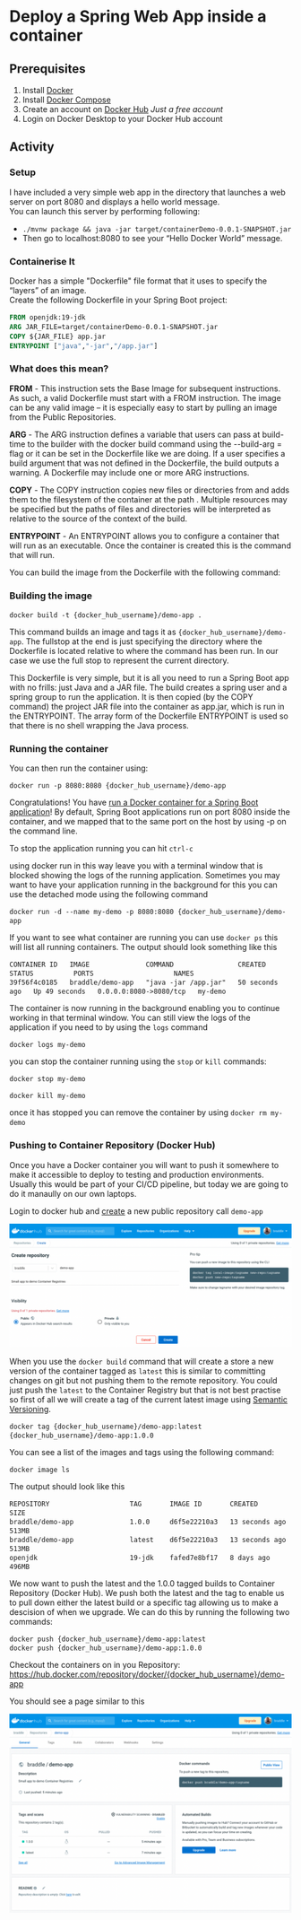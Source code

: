 # Deploy a Spring Web App inside a container

## Prerequisites
1. Install [Docker](https://docs.docker.com/desktop/install/mac-install/) 
2. Install [Docker Compose](https://docs.docker.com/compose/install/)  
3. Create an account on [Docker Hub](https://hub.docker.com/signup) _Just a free account_
4. Login on Docker Desktop to your Docker Hub account

## Activity

### Setup
I have included a very simple web app in the directory that launches a web server on port 8080 and displays a hello 
world message.  
You can launch this server by performing following:
- `./mvnw package && java -jar target/containerDemo-0.0.1-SNAPSHOT.jar`  
- Then go to localhost:8080 to see your “Hello Docker World” message.

### Containerise It
Docker has a simple "Dockerfile" file format that it uses to specify the “layers” of an image.  
Create the following Dockerfile in your Spring Boot project:

```dockerfile
FROM openjdk:19-jdk
ARG JAR_FILE=target/containerDemo-0.0.1-SNAPSHOT.jar
COPY ${JAR_FILE} app.jar
ENTRYPOINT ["java","-jar","/app.jar"]
```

### What does this mean?
**FROM** - This instruction sets the Base Image for subsequent instructions. As such, a valid Dockerfile must start with 
a FROM instruction. The image can be any valid image – it is especially easy to start by pulling an image from the 
Public Repositories.  

**ARG** - The ARG instruction defines a variable that users can pass at build-time to the builder with the docker build 
command using the --build-arg <varname>=<value> flag or it can be set in the Dockerfile like we are doing. If a user 
specifies a build argument that was not defined in the Dockerfile, the build outputs a warning. A Dockerfile may include 
one or more ARG instructions.   

**COPY** - The COPY instruction copies new files or directories from <src> and adds them to the filesystem of the 
container at the path <dest>. Multiple <src> resources may be specified but the paths of files and directories will be 
interpreted as relative to the source of the context of the build.

**ENTRYPOINT** - An ENTRYPOINT allows you to configure a container that will run as an executable. Once the container is 
created this is the command that will run.

You can build the image from the Dockerfile with the following command:

### Building the image

```shell
docker build -t {docker_hub_username}/demo-app .
```

This command builds an image and tags it as `{docker_hub_username}/demo-app`. The fullstop at the end is just specifying 
the directory where the Dockerfile is located relative to where the command has been run. In our case we use the full 
stop to represent the current directory.  

This Dockerfile is very simple, but it is all you need to run a Spring Boot app with no frills: just Java and a JAR 
file. The build creates a spring user and a spring group to run the application. It is then copied (by the COPY command) 
the project JAR file into the container as app.jar, which is run in the ENTRYPOINT. The array form of the Dockerfile 
ENTRYPOINT is used so that there is no shell wrapping the Java process.  

### Running the container

You can then run the container using:

```shell
docker run -p 8080:8080 {docker_hub_username}/demo-app
```

Congratulations! You have [run a Docker container for a Spring Boot application](http://localhost:8080/)! By default, 
Spring Boot applications run on port 8080 inside the container, and we mapped that to the same port on the host by using 
-p on the command line.

To stop the application running you can hit `ctrl-c`

using docker run in this way leave you with a terminal window that is blocked showing the logs of the running 
application. Sometimes you may want to have your application running in the background for this you can use the detached
mode using the following command

```shell
docker run -d --name my-demo -p 8080:8080 {docker_hub_username}/demo-app
```

If you want to see what container are running you can use `docker ps` this will list all running containers. The output
should look something like this

```
CONTAINER ID   IMAGE              COMMAND                CREATED          STATUS          PORTS                    NAMES
39f56f4c0185   braddle/demo-app   "java -jar /app.jar"   50 seconds ago   Up 49 seconds   0.0.0.0:8080->8080/tcp   my-demo
```

The container is now running in the background enabling you to continue working in that terminal window. You can still 
view the logs of the application if you need to by using the `logs` command

```shell
docker logs my-demo
```

you can stop the container running using the `stop` or `kill` commands:

```shell
docker stop my-demo
```

```shell
docker kill my-demo
```

once it has stopped you can remove the container by using `docker rm my-demo`

### Pushing to Container Repository (Docker Hub)

Once you have a Docker container you will want to push it somewhere to make it accessible to deploy to testing and 
production environments. Usually this would be part of your CI/CD pipeline, but today we are going to do it manaully on 
our own laptops.


Login to docker hub and [create](https://hub.docker.com/repository/create) a new public repository call `demo-app`

![Creating a new public Docker Hub repo](docs/new-repo.png)

When you use the `docker build` command that will create a store a new version of the container tagged as `latest` this
is similar to committing changes on git but not pushing them to the remote repository. You could just push the `latest`
to the Container Registry but that is not best practise so first of all we will create a tag of the current latest image 
using [Semantic Versioning](https://semver.org/).

```shell
docker tag {docker_hub_username}/demo-app:latest {docker_hub_username}/demo-app:1.0.0
```

You can see a list of the images and tags using the following command:

```shell
docker image ls
```

The output should look like this

```
REPOSITORY                    TAG       IMAGE ID       CREATED          SIZE
braddle/demo-app              1.0.0     d6f5e22210a3   13 seconds ago   513MB
braddle/demo-app              latest    d6f5e22210a3   13 seconds ago   513MB
openjdk                       19-jdk    fafed7e8bf17   8 days ago       496MB
```

We now want to push the latest and the 1.0.0 tagged builds to Container Repository (Docker Hub). We push both the latest 
and the tag to enable us to pull down either the latest build or a specific tag allowing us to make a descision of when 
we upgrade. We can do this by running the following two commands:

```shell
docker push {docker_hub_username}/demo-app:latest
docker push {docker_hub_username}/demo-app:1.0.0
```

Checkout the containers on in you Repository: https://hub.docker.com/repository/docker/{docker_hub_username}/demo-app

You should see a page similar to this

![An image of the docker hub page for app once tags have been pushed.](docs/pushed-repo.png)

